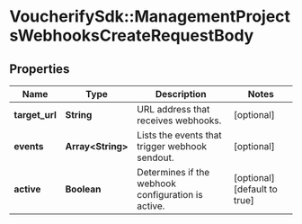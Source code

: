 # VoucherifySdk::ManagementProjectsWebhooksCreateRequestBody

## Properties

| Name | Type | Description | Notes |
| ---- | ---- | ----------- | ----- |
| **target_url** | **String** | URL address that receives webhooks. | [optional] |
| **events** | **Array&lt;String&gt;** | Lists the events that trigger webhook sendout. | [optional] |
| **active** | **Boolean** | Determines if the webhook configuration is active. | [optional][default to true] |

